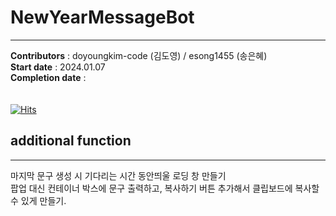 # NewYearMessageBot
---               
__Contributors__ : doyoungkim-code (김도영) / esong1455 (송은혜) <br>
__Start date__ : 2024.01.07 <br>
__Completion date__ : <br><br><br>
[![Hits](https://hits.seeyoufarm.com/api/count/incr/badge.svg?url=https%3A%2F%2Fgithub.com%2Fesong1455%2FnewyearMessageBot&count_bg=%2362DB6C&title_bg=%23555555&icon=&icon_color=%23E7E7E7&title=%EC%A1%B0%ED%9A%8C&edge_flat=false)](https://hits.seeyoufarm.com) 

## additional function
---
마지막 문구 생성 시 기다리는 시간 동안띄울 로딩 창 만들기 <br>
팝업 대신 컨테이너 박스에 문구 출력하고, 복사하기 버튼 추가해서 클립보드에 복사할 수 있게 만들기.
